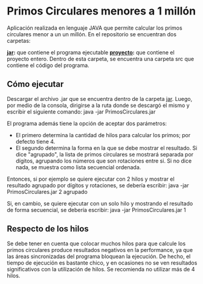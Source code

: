 Primos Circulares menores a 1 millón
===========

Aplicación realizada en lenguaje JAVA que permite calcular los primos circulares menor a un un millón.
En el repositorio se encuentran dos carpetas:

**[jar][]:** que contiene el programa ejecutable
**[proyecto][]:** que contiene el proyecto entero. Dentro de esta carpeta, se encuentra una carpeta src que contiene el código del programa.



Cómo ejecutar
-------------

Descargar el archivo .jar que se encuentra dentro de la carpeta [jar][]. Luego, por medio de la consola, dirigirse a la ruta donde se descargó el mismo y escribir el siguiente comando:
java -jar PrimosCirculares.jar

El programa además tiene la opción de aceptar dos parámetros:
* El primero determina la cantidad de hilos para calcular los primos; por defecto tiene 4.
* El segundo determina la forma en la que se debe mostrar el resultado. Si dice "agrupado", la lista de primos circulares se mostrará separada por dígitos, agrupando los números que son rotaciones entre si. Si no dice nada, se muestra como lista secuencial ordenada.

Entonces, si por ejemplo se quiere ejecutar con 2 hilos y mostrar el resultado agrupado por dígitos y rotaciones, se debería escribir:
java -jar PrimosCirculares.jar 2 agrupado

Si, en cambio, se quiere ejecutar con un solo hilo y mostrando el resultado de forma secuencial, se debería escribir:
java -jar PrimosCirculares.jar 1



Respecto de los hilos
---------------------

Se debe tener en cuenta que colocar muchos hilos para que calcule los primos circulares produce resultados negativos en la performance, ya que las áreas sincronizadas del programa bloquean la ejecución.
De hecho, el tiempo de ejecución es bastante chico, y en ocasiones no se ven resultados significativos con la utilización de hilos.
Se recomienda no utilizar más de 4 hilos.


[jar]: https://github.com/FacundoCasares/PrimosCirculares/tree/master/jar
[proyecto]: https://github.com/FacundoCasares/PrimosCirculares/tree/master/proyecto